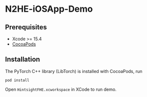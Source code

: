 # N2HE-iOSApp-Demo

## Prerequisites 
- Xcode >= 15.4
- [CocoaPods](https://cocoapods.org)

## Installation 
The PyTorch C++ library (LibTorch) is installed with CocoaPods, run 
```
pod install
```

Open ```HintsightFHE.xcworkspace``` in XCode to run demo. 
